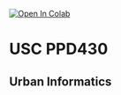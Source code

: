 [![Open In Colab](https://colab.research.google.com/assets/colab-badge.svg)](https://colab.research.google.com/github/gboeing/ppd430/blob/main)

# USC PPD430

## Urban Informatics
